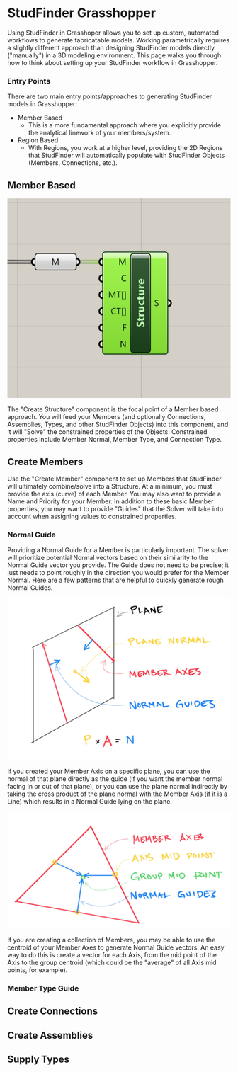 # StudFinder Grasshopper
Using StudFinder in Grasshoper allows you to set up custom, automated workflows to generate fabricatable models. Working parametrically requires a slightly different approach than designing StudFinder models directly ("manually") in a 3D modeling environment. This page walks you through how to think about setting up your StudFinder workflow in Grasshopper.

### Entry Points
There are two main entry points/approaches to generating StudFinder models in Grasshopper: 
- Member Based 
    - This is a more fundamental approach where you explicitly provide the analytical linework of your members/system.
- Region Based
    - With Regions, you work at a higher level, providing the 2D Regions that StudFinder will automatically populate with StudFinder Objects (Members, Connections, etc.).

## Member Based
![Create Structure with a list of Members as an input](assets\workflows\Grasshopper_CreateStructure.JPG)

The "Create Structure" component is the focal point of a Member based approach. You will feed your Members (and optionally Connections, Assemblies, Types, and other StudFinder Objects) into this component, and it will "Solve" the constrained properties of the Objects. Constrained properties include Member Normal, Member Type, and Connection Type.

## Create Members
Use the "Create Member" component to set up Members that StudFinder will ultimately combine/solve into a Structure. At a minimum, you must provide the axis (curve) of each Member. You may also want to provide a Name and Priority for your Member. In addition to these basic Member properties, you may want to provide "Guides" that the Solver will take into account when assigning values to constrained properties. 

### Normal Guide 
Providing a Normal Guide for a Member is particularly important. The solver will prioritize potential Normal vectors based on their similarity to the Normal Guide vector you provide. The Guide does not need to be precise; it just needs to point roughly in the direction you would prefer for the Member Normal. Here are a few patterns that are helpful to quickly generate rough Normal Guides.

![Normal Guide by cross product with plane normal](assets\workflows\Grasshopper_NormalGuide_CrossProduct.JPG)

If you created your Member Axis on a specific plane, you can use the normal of that plane directly as the guide (if you want the member normal facing in or out of that plane), or you can use the plane normal indirectly by taking the cross product of the plane normal with the Member Axis (if it is a Line) which results in a Normal Guide lying on the plane.

![Normal Guide by midpoints](assets\workflows\Grasshopper_NormalGuide_MidPoints.JPG)

If you are creating a collection of Members, you may be able to use the centroid of your Member Axes to generate Normal Guide vectors. An easy way to do this is create a vector for each Axis, from the mid point of the Axis to the group centroid (which could be the "average" of all Axis mid points, for example).

### Member Type Guide

## Create Connections

## Create Assemblies

## Supply Types
